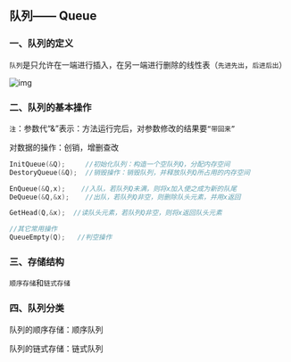 ## 队列—— Queue

### 一、队列的定义

`队列`是只允许在一端进行插入，在另一端进行删除的线性表（`先进先出`，`后进后出`）

![img](http://c.biancheng.net/cpp/uploads/allimg/140713/1-140G31P93Y96.jpg)

### 二、队列的基本操作

`注`：参数代“&”表示：方法运行完后，对参数修改的结果要`“带回来”`

对数据的操作：创销，增删查改

```c
InitQueue(&Q);     //初始化队列：构造一个空队列Q，分配内存空间
DestoryQueue(&Q);  //销毁操作：销毁队列，并释放队列Q所占用的内存空间

EnQueue(&Q,x);    //入队，若队列Q未满，则将x加入使之成为新的队尾
DeQueue(&Q,&x);    //出队，若队列Q非空，则删除队头元素，并用x返回

GetHead(Q,&x);  //读队头元素，若队列Q非空，则将x返回队头元素

//其它常用操作
QueueEmpty(Q);   //判空操作
```

### 三、存储结构

`顺序存储`和`链式存储`

### 四、队列分类

队列的顺序存储：顺序队列

队列的链式存储：链式队列